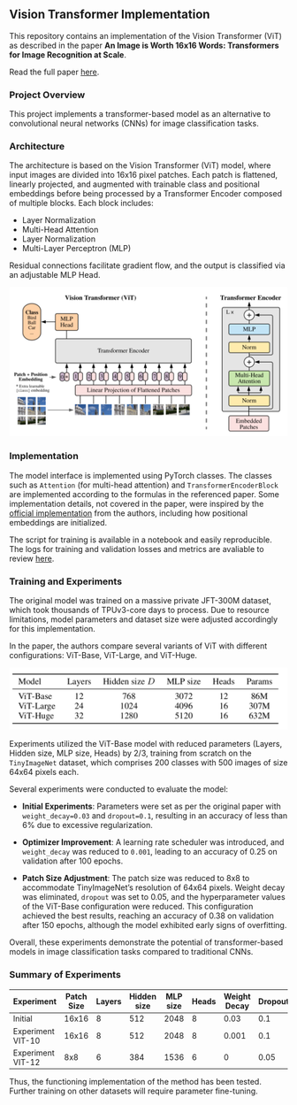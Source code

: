 ## Vision Transformer Implementation

This repository contains an implementation of the Vision Transformer (ViT) as described in the paper **An Image is Worth 16x16 Words: Transformers for Image Recognition at Scale**. 

Read the full paper [here](https://arxiv.org/pdf/2010.11929.pdf).

### Project Overview

This project implements a transformer-based model as an alternative to convolutional neural networks (CNNs) for image classification tasks.

### Architecture

The architecture is based on the Vision Transformer (ViT) model, where input images are divided into 16x16 pixel patches. Each patch is flattened, linearly projected, and augmented with trainable class and positional embeddings before being processed by a Transformer Encoder composed of multiple blocks. Each block includes:

- Layer Normalization
- Multi-Head Attention
- Layer Normalization
- Multi-Layer Perceptron (MLP)

Residual connections facilitate gradient flow, and the output is classified via an adjustable MLP Head.

<img src="images/model.png">

### Implementation

The model interface is implemented using PyTorch classes. The classes such as `Attention` (for multi-head attention) and `TransformerEncoderBlock` are implemented according to the formulas in the referenced paper. Some implementation details, not covered in the paper, were inspired by the [official implementation](https://github.com/google-research/vision_transformer/blob/master/vit_jax/models.py) from the authors, including how positional embeddings are initialized.

The script for training is available in a notebook and easily reproducible. The logs for training and validation losses and metrics are avaliable to review [here](https://app.neptune.ai/calistro/vit/experiments?viewId=standard-view).

### Training and Experiments

[//]: # (The original model was trained on the extensive JFT-300M dataset using thousands of TPUv3-core days. Due to resource limitations, model parameters and dataset size were adjusted accordingly for this implementation.)

The original model was trained on a massive private JFT-300M dataset, which took thousands of TPUv3-core days to process. Due to resource limitations, model parameters and dataset size were adjusted accordingly for this implementation.

In the paper, the authors compare several variants of ViT with different configurations: ViT-Base, ViT-Large, and ViT-Huge.

<img src="images/params.png">

Experiments utilized the ViT-Base model with reduced parameters (Layers, Hidden size, MLP size, Heads) by 2/3, training from scratch on the `TinyImageNet` dataset, which comprises 200 classes with 500 images of size 64x64 pixels each.

Several experiments were conducted to evaluate the model:

- **Initial Experiments**: Parameters were set as per the original paper with `weight_decay=0.03` and `dropout=0.1`, resulting in an accuracy of less than 6% due to excessive regularization.

- **Optimizer Improvement**: A learning rate scheduler was introduced, and `weight_decay` was reduced to `0.001`, leading to an accuracy of 0.25 on validation after 100 epochs.

- **Patch Size Adjustment**: The patch size was reduced to 8x8 to accommodate TinyImageNet’s resolution of 64x64 pixels. Weight decay was eliminated, `dropout` was set to 0.05, and the hyperparameter values of the ViT-Base configuration were reduced. This configuration achieved the best results, reaching an accuracy of 0.38 on validation after 150 epochs, although the model exhibited early signs of overfitting. 

Overall, these experiments demonstrate the potential of transformer-based models in image classification tasks compared to traditional CNNs.

### Summary of Experiments
| Experiment        | Patch Size | Layers | Hidden size | MLP size | Heads | Weight Decay | Dropout | Validation Accuracy |
|-------------------|------------|--------|-------------|----------|-------|--------------|---------|---------------------|
| Initial           | 16x16      | 8      | 512         | 2048     | 8     |0.03         | 0.1     | <6%                 |
| Experiment VIT-10 | 16x16      | 8      | 512         | 2048     | 8     |0.001        | 0.1     | 0.25                |
| Experiment VIT-12 | 8x8        | 6      | 384         | 1536     | 6     |0            | 0.05    | 0.38                |


Thus, the functioning implementation of the method has been tested. Further training on other datasets will require parameter fine-tuning.
